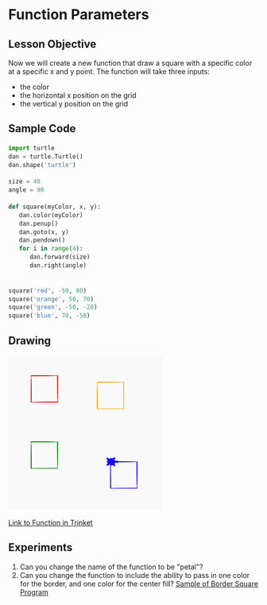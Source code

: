 # Function Parameters

## Lesson Objective
Now we will create a new function that draw a square with a specific color at a specific x and y point.  The function will take three inputs:
- the color
- the horizontal x position on the grid
- the vertical y position on the grid

## Sample Code
```python
import turtle
dan = turtle.Turtle()
dan.shape('turtle')

size = 40
angle = 90

def square(myColor, x, y):
   dan.color(myColor)
   dan.penup()
   dan.goto(x, y)
   dan.pendown()
   for i in range(4):
      dan.forward(size)
      dan.right(angle)
   
   
square('red', -50, 80)
square('orange', 50, 70)
square('green', -50, -20)
square('blue', 70, -50)
```
## Drawing
![](../img/four-squares.png)

[Link to Function in Trinket](https://trinket.io/library/trinkets/83e78b10f5)



## Experiments

1. Can you change the name of the function to be "petal"?
2. Can you change the function to include the ability to pass in one color for the border, and one color for the center fill?
[Sample of Border Square Program](https://trinket.io/python/3377b0fbd8)